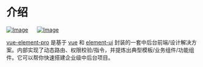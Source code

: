 # 介绍
[![Image](https://img.shields.io/badge/2.6.11-vue-brightgreen)]()&nbsp; &nbsp; &nbsp; [![Image](https://img.shields.io/badge/2.15.1-element--ui-brightgreen)]()

[vue-element-pro]() 是基于 [vue](https://cn.vuejs.org/v2/guide/index.html) 和 [element-ui](https://element.eleme.cn/#/zh-CN) 封装的一套中后台前端/设计解决方案。内部实现了动态路由、权限校验/指令，并提炼出典型模板/业务组件/功能组件。它可以帮你快速搭建企业级中后台项目。
